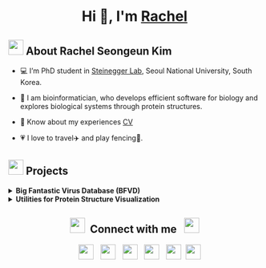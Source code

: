 <h1 align="center">Hi 👋, I'm <a href="https://rachelse.github.io/" target="blank">
Rachel</a></h1>

<h2 alignm="left"> <img src="https://img.icons8.com/?size=100&id=ZmWFAq0mS7su&format=png&color=000000" width=30> About Rachel Seongeun Kim </h2>

- 💻 I’m PhD student in <a href="https://steineggerlab.com/en/" target="blank">Steinegger Lab</a>, Seoul National University, South Korea.

- 🧬 I am bioinformatician, who develops efficient software for biology and explores biological systems through protein structures.

- 📄 Know about my experiences <a href="https://docs.google.com/document/d/1CpoSMOBCU-IZTiIB789Wk8QX1TnEzVPeLq_92hGl8S8/edit?usp=sharing" target="blank">CV</a>
- 💗 I love to travel✈️ and play fencing🤺.

<h2 align="left"> <img src="https://img.icons8.com/?size=100&id=a0K5Ldf8dgeT&format=png&color=000000" width=30> Projects </h2>

<details align="left"> 
    <summary> <b> Big Fantastic Virus Database (BFVD) </b> </summary>
    A large repository of predicted viral protein structures.<br>
    <img src="https://img.icons8.com/?size=100&id=KSDaOFfEpIEF&format=png&color=000000" width=20> <a style="margin-right:10px" href="https://doi.org/10.1093/nar/gkae1119" target="blank">Publication</a> 
    <img src="https://img.icons8.com/?size=100&id=PhymLYNNjf3I&format=png&color=000000" width=20> <a style="margin-right: 10px" href="https://bfvd.steineggerlab.workers.dev/" target="blank">Download</a>
    <img src="https://img.icons8.com/?size=100&id=7y0hBJ3Hqpnu&format=png&color=000000" width=20> <a href="https://bfvd.foldseek.com/" target="blank">Web server</a> <br>
    <a href="https://github.com/steineggerlab/bfvd-analysis" target="blank"> <img src="https://github-readme-stats.vercel.app/api/pin/?username=steineggerlab&repo=bfvd-analysis&theme=transparent&show_owner=true"> </a>
</details>
<details align="left">
    <summary> <b> Utilities for Protein Structure Visualization </b> </summary>
    ChimeraX tutorial and custom functionalities.<br>
    <a href="https://github.com/rachelse/Utils" target="blank"> <img src="https://github-readme-stats.vercel.app/api/pin/?username=rachelse&repo=Utils&theme=transparent&show_owner=true"> </a>
</details>

<h2 align="center" > <img src="https://img.icons8.com/?size=100&id=80254&format=png&color=000000" width="30" height="30" style="margin-right: 10px;">Connect with me <img src="https://img.icons8.com/?size=100&id=80826&format=png&color=000000" width="30" style="margin-left: 10px;"> </h2>

<p align="center">
 <div align="center"  class="icons-social" style="margin-left: 10px;">
        <a style="margin-left: 10px;"  target="_blank" href="https://www.linkedin.com/in/saurabhmchavan/">
			<img src="https://img.icons8.com/?size=100&id=80451&format=png&color=000000" width=30></a>
        <a style="margin-left: 10px;" target="_blank" href="https://github.com/rachelse">
		    <img src="https://img.icons8.com/?size=100&id=80462&format=png&color=000000" width=30></a>
        <a style="margin-left: 10px;" target="_blank" href="https://rachelse.github.io/">
		    <img src="https://img.icons8.com/?size=100&id=ipBLdOAQ6sRn&format=png&color=000000" width=30></a>
		<a style="margin-left: 10px;" target="_blank" href="https://twitter.com/eunbelivable">
			<img src="https://img.icons8.com/?size=100&id=R2tXmQrmni1l&format=png&color=000000" width=30></a>
		<a style="margin-left: 10px;" target="_blank" href="https://bsky.app/profile/eunbelivable.bsky.social">
			<img src="https://img.icons8.com/?size=100&id=uLD6_-80VS7K&format=png&color=000000" width=30 ></a>
		<a style="margin-left: 5px;" target="_blank" href="https://docs.google.com/document/d/1CpoSMOBCU-IZTiIB789Wk8QX1TnEzVPeLq_92hGl8S8/edit?usp=sharing">
            <img src="https://img.icons8.com/?size=100&id=igQGPLZQ4FuR&format=png&color=000000" width=30></a>
    </div>
</p>
